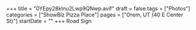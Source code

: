 +++
title = "0YEpy28kInu2Lwp9QNwp.avif"
draft = false
tags = ["Photos"]
categories = ["ShowBiz Pizza Place"]
pages = ["Orem, UT (40 E Center St)"]
startDate = ""
+++
Road Sign

